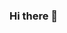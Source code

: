 
### Hi there 👋

<!--
**TomisinAjayi/TomisinAjayi** is a ✨ _special_ ✨ repository because its `README.md` (this file) appears on your GitHub profile.

Here are some ideas to get you started:

- 🔭 I’m currently working on ...
- 🌱 I’m currently learning React.js
- 👯 I’m looking to collaborate on ...
- 🤔 I’m looking for help with ...
- 💬 Ask me about anything.
- 📫 How to reach me: {Twitter}(https://twitter.com/tomiajayi_) and on {Gmail}(thomieajayi@gmail.com).
- 😄 Pronouns: She.
- ⚡ Fun fact: I love video games.
-->
